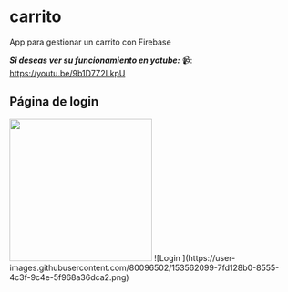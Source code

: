 # carrito

App para gestionar un carrito con Firebase


***Si deseas ver su funcionamiento en yotube:*** 📹: https://youtu.be/9b1D7Z2LkpU


## Página de login

<img src="https://user-images.githubusercontent.com/80096502/153562099-7fd128b0-8555-4c3f-9c4e-5f968a36dca2.png" width="250px"/>
![Login ](https://user-images.githubusercontent.com/80096502/153562099-7fd128b0-8555-4c3f-9c4e-5f968a36dca2.png)
